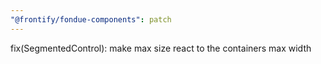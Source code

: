 ```yaml
---
"@frontify/fondue-components": patch
---
```


fix(SegmentedControl): make max size react to the containers max width
